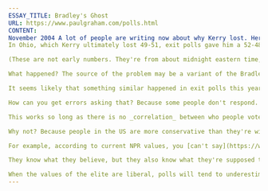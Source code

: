 ```yaml
---
ESSAY_TITLE: Bradley's Ghost
URL: https://www.paulgraham.com/polls.html
CONTENT:
November 2004 A lot of people are writing now about why Kerry lost. Here I want to examine a more specific question: why were the exit polls so wrong?
In Ohio, which Kerry ultimately lost 49-51, exit polls gave him a 52-48 victory. And this wasn't just random error. In every swing state they overestimated the Kerry vote. In Florida, which Bush ultimately won 52-47, exit polls predicted a dead heat.

(These are not early numbers. They're from about midnight eastern time, long after polls closed in Ohio and Florida. And yet by the next afternoon the exit poll numbers online corresponded to the returns. The only way I can imagine this happening is if those in charge of the exit polls cooked the books after seeing the actual returns. But that's another issue.)

What happened? The source of the problem may be a variant of the Bradley Effect. This term was invented after Tom Bradley, the black mayor of Los Angeles, lost an election for governor of California despite a comfortable lead in the polls. Apparently voters were afraid to say they planned to vote against him, lest their motives be (perhaps correctly) suspected.

It seems likely that something similar happened in exit polls this year. In theory, exit polls ought to be very accurate. You're not asking people what they would do. You're asking what they just did.

How can you get errors asking that? Because some people don't respond. To get a truly random sample, pollsters ask, say, every 20th person leaving the polling place who they voted for. But not everyone wants to answer. And the pollsters can't simply ignore those who won't, or their sample isn't random anymore. So what they do, apparently, is note down the age and race and sex of the person, and guess from that who they voted for.

This works so long as there is no _correlation_ between who people vote for and whether they're willing to talk about it. But this year there may have been. It may be that a significant number of those who voted for Bush didn't want to say so.

Why not? Because people in the US are more conservative than they're willing to admit. The values of the elite in this country, at least at the moment, are NPR values. The average person, as I think both Republicans and Democrats would agree, is more socially conservative. But while some openly flaunt the fact that they don't share the opinions of the elite, others feel a little nervous about it, as if they had bad table manners.

For example, according to current NPR values, you [can't say](https://www.paulgraham.com/say.html) anything that might be perceived as disparaging towards homosexuals. To do so is "homophobic." And yet a large number of Americans are deeply religious, and the Bible is quite explicit on the subject of homosexuality. What are they to do? I think what many do is keep their opinions, but keep them to themselves.

They know what they believe, but they also know what they're supposed to believe. And so when a stranger (for example, a pollster) asks them their opinion about something like gay marriage, they will not always say what they really think.

When the values of the elite are liberal, polls will tend to underestimate the conservativeness of ordinary voters. This seems to me the leading theory to explain why the exit polls were so far off this year. NPR values said one ought to vote for Kerry. So all the people who voted for Kerry felt virtuous for doing so, and were eager to tell pollsters they had. No one who voted for Kerry did it as an act of quiet defiance.
---
```


